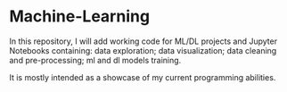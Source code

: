 # Machine-Learning
In this repository, I will add working code for ML/DL projects and Jupyter Notebooks containing:
data exploration;
data visualization;
data cleaning and pre-processing;
ml and dl models training.

It is mostly intended as a showcase of my current programming abilities.
